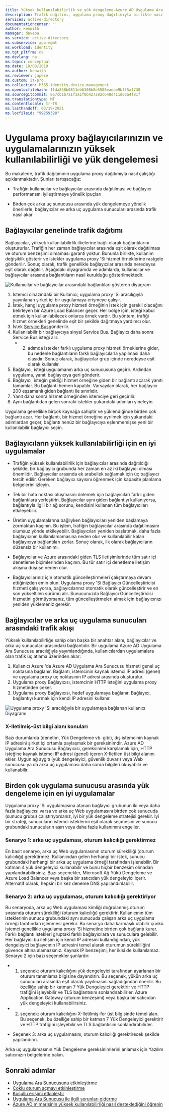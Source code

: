 ```yaml
---
title: Yüksek kullanılabilirlik ve yük dengeleme-Azure AD Uygulama Ara Sunucusu
description: Trafik dağıtımı, uygulama proxy dağıtımıyla birlikte nasıl kullanılır. Bağlayıcı performansını iyileştirme ve arka uç sunucuları için yük dengelemeyi kullanma ipuçları içerir.
services: active-directory
documentationcenter: ''
author: kenwith
manager: daveba
ms.service: active-directory
ms.subservice: app-mgmt
ms.workload: identity
ms.tgt_pltfrm: na
ms.devlang: na
ms.topic: conceptual
ms.date: 10/08/2019
ms.author: kenwith
ms.reviewer: japere
ms.custom: it-pro
ms.collection: M365-identity-device-management
ms.openlocfilehash: 1fda858b0811eb6308b8e5588eaeae9bff5a1730
ms.sourcegitcommit: 867cb1b7a1f3a1f0b427282c648d411d0ca4f81f
ms.translationtype: MT
ms.contentlocale: tr-TR
ms.lasthandoff: 03/19/2021
ms.locfileid: "99259398"
---
```

# <a name="high-availability-and-load-balancing-of-your-application-proxy-connectors-and-applications"></a>Uygulama proxy bağlayıcılarınızın ve uygulamalarınızın yüksek kullanılabilirliği ve yük dengelemesi

Bu makalede, trafik dağıtımının uygulama proxy dağıtımıyla nasıl çalıştığı açıklanmaktadır. Şunları tartışacağız:

- Trafiğin kullanıcılar ve bağlayıcılar arasında dağıtılması ve bağlayıcı performansını iyileştirmeye yönelik ipuçları

- Birden çok arka uç sunucusu arasında yük dengelemeye yönelik önerilerle, bağlayıcılar ve arka uç uygulama sunucuları arasında trafik nasıl akar

## <a name="traffic-distribution-across-connectors"></a>Bağlayıcılar genelinde trafik dağıtımı

Bağlayıcılar, yüksek kullanılabilirlik ilkelerine bağlı olarak bağlantılarını oluştururlar. Trafiğin her zaman bağlayıcılar arasında eşit olarak dağıtılması ve oturum benzeşimi olmaması garanti yoktur. Bununla birlikte, kullanım değişiklik gösterir ve istekler uygulama proxy 'Si hizmet örneklerine rastgele gönderilir. Sonuç olarak, trafik genellikle bağlayıcılar arasında neredeyse eşit olarak dağıtılır. Aşağıdaki diyagramda ve adımlarda, kullanıcılar ve bağlayıcılar arasında bağlantıların nasıl kurulduğu gösterilmektedir.

![Kullanıcılar ve bağlayıcılar arasındaki bağlantıları gösteren diyagram](media/application-proxy-high-availability-load-balancing/application-proxy-connections.png)

1. İstemci cihazındaki bir Kullanıcı, uygulama proxy 'Si aracılığıyla yayınlanan şirket içi bir uygulamaya erişmeye çalışır.
2. İstek, hangi uygulama proxy hizmeti örneğinin istek için gerekli olacağını belirleyen bir Azure Load Balancer geçer. Her bölge için, isteği kabul etmek için kullanılabilecek onlarca örnek vardır. Bu yöntem, trafiği hizmet örnekleri genelinde eşit bir şekilde dağıtmaya yardımcı olur.
3. İstek [Service Bus](../../service-bus-messaging/index.yml)gönderilir.
4. Kullanılabilir bir bağlayıcıya sinyal Service Bus. Bağlayıcı daha sonra Service Bus isteği alır.
   - 2. adımda istekler farklı uygulama proxy hizmeti örneklerine gider, bu nedenle bağlantıların farklı bağlayıcılarla yapılması daha olasıdır. Sonuç olarak, bağlayıcılar grup içinde neredeyse eşit olarak kullanılır.
5. Bağlayıcı, isteği uygulamanın arka uç sunucusuna geçirir. Ardından uygulama, yanıtı bağlayıcıya geri gönderir.
6. Bağlayıcı, isteğin geldiği hizmet örneğine giden bir bağlantı açarak yanıtı tamamlar. Bu bağlantı hemen kapatılır. Varsayılan olarak, her bağlayıcı 200 eşzamanlı giden bağlantı ile sınırlıdır.
7. Yanıt daha sonra hizmet örneğinden istemciye geri geçirilir.
8. Aynı bağlantıdan gelen sonraki istekler yukarıdaki adımları yineleyin.

Uygulama genellikle birçok kaynağa sahiptir ve yüklendiğinde birden çok bağlantı açar. Her bağlantı, bir hizmet örneğine ayrılmek için yukarıdaki adımlardan geçer, bağlantı henüz bir bağlayıcıya eşlenmemişse yeni bir kullanılabilir bağlayıcı seçin.


## <a name="best-practices-for-high-availability-of-connectors"></a>Bağlayıcıların yüksek kullanılabilirliği için en iyi uygulamalar

- Trafiğin yüksek kullanılabilirlik için bağlayıcılar arasında dağıtıldığı şekilde, bir bağlayıcı grubunda her zaman en az iki bağlayıcı olması önemlidir. Bağlayıcılar arasında ek arabellek sağlamak için üç bağlayıcı tercih edilir. Gereken bağlayıcı sayısını öğrenmek için kapasite planlama belgelerini izleyin.

- Tek bir hata noktası oluşmasını önlemek için bağlayıcıları farklı giden bağlantılara yerleştirin. Bağlayıcılar aynı giden bağlantıyı kullanıyorsa, bağlantıyla ilgili bir ağ sorunu, kendisini kullanan tüm bağlayıcıları etkileyebilir.

- Üretim uygulamalarına bağlıyken bağlayıcıları yeniden başlamaya zormaktan kaçının. Bu işlem, trafiğin bağlayıcılar arasında dağıtılmasını olumsuz yönde etkileyebilir. Bağlayıcıları yeniden başlatmak, daha fazla bağlayıcının kullanılamamasına neden olur ve kullanılabilir kalan bağlayıcıya bağlantıları zorlar. Sonuç olarak, ilk olarak bağlayıcıların düzensiz bir kullanımı.

- Bağlayıcılar ve Azure arasındaki giden TLS iletişimlerinde tüm satır içi denetleme biçimlerinden kaçının. Bu tür satır içi denetleme iletişim akışına düşüşe neden olur.

- Bağlayıcılarınız için otomatik güncelleştirmeleri çalıştırmaya devam ettiğinizden emin olun. Uygulama proxy 'Si Bağlayıcı Güncelleştiricisi hizmeti çalışıyorsa, bağlayıcılarınız otomatik olarak güncelleştirir ve en son yükseltilen sürümü alır. Sunucunuzda Bağlayıcı Güncelleştiricisi hizmetini görmüyorsanız, tüm güncelleştirmeleri almak için bağlayıcınızı yeniden yüklemeniz gerekir.

## <a name="traffic-flow-between-connectors-and-back-end-application-servers"></a>Bağlayıcılar ve arka uç uygulama sunucuları arasındaki trafik akışı

Yüksek kullanılabilirliğe sahip olan başka bir anahtar alanı, bağlayıcılar ve arka uç sunucuları arasındaki bağlantıdır. Bir uygulama Azure AD Uygulama Ara Sunucusu aracılığıyla yayımlandığında, kullanıcılardan uygulamalara olan trafik üç atlama üzerinden akar:

1. Kullanıcı Azure 'da Azure AD Uygulama Ara Sunucusu hizmeti genel uç noktasına bağlanır. Bağlantı, istemcinin kaynak istemci IP adresi (genel) ve uygulama proxy uç noktasının IP adresi arasında oluşturulur.
2. Uygulama proxy Bağlayıcısı, istemcinin HTTP isteğini uygulama proxy hizmetinden çeker.
3. Uygulama proxy Bağlayıcısı, hedef uygulamaya bağlanır. Bağlayıcı, bağlantıyı kurmak için kendi IP adresini kullanır.

![Uygulama proxy 'Si aracılığıyla bir uygulamaya bağlanan kullanıcı Diyagramı](media/application-proxy-high-availability-load-balancing/application-proxy-three-hops.png)

### <a name="x-forwarded-for-header-field-considerations"></a>X-Iletilmiş-üst bilgi alanı konuları
Bazı durumlarda (denetim, Yük Dengeleme vb. gibi), dış istemcinin kaynak IP adresini şirket içi ortamla paylaşmak bir gereksinimdir. Azure AD Uygulama Ara Sunucusu Bağlayıcısı, gereksinimi karşılamak için, HTTP isteğine kaynak istemci IP adresi (genel) içeren X-Iletilen üst bilgi alanını ekler. Uygun ağ aygıtı (yük dengeleyici, güvenlik duvarı) veya Web sunucusu ya da arka uç uygulaması daha sonra bilgileri okuyabilir ve kullanabilir.

## <a name="best-practices-for-load-balancing-among-multiple-app-servers"></a>Birden çok uygulama sunucusu arasında yük dengeleme için en iyi uygulamalar
Uygulama proxy 'Si uygulamasına atanan bağlayıcı grubunun iki veya daha fazla bağlayıcısı varsa ve arka uç Web uygulamasını birden çok sunucuda (sunucu grubu) çalıştırıyorsanız, iyi bir yük dengeleme stratejisi gerekir. İyi bir strateji, sunucuların istemci isteklerini eşit olarak seçmesini ve sunucu grubundaki sunucuların aşırı veya daha fazla kullanımını engeller.
### <a name="scenario-1-back-end-application-does-not-require-session-persistence"></a>Senaryo 1: arka uç uygulaması, oturum kalıcılığı gerektirmez
En basit senaryo, arka uç Web uygulamasının oturum sürekliliği (oturum kalıcılığı) gerektirmez. Kullanıcıdan gelen herhangi bir istek, sunucu grubundaki herhangi bir arka uç uygulama örneği tarafından işlenebilir. Bir katman 4 yük dengeleyici kullanabilir ve bunu hiçbir benzeşim olmadan yapılandırabilirsiniz. Bazı seçenekler, Microsoft Ağ Yükü Dengeleme ve Azure Load Balancer veya başka bir satıcıdan yük dengeleyici içerir. Alternatif olarak, hepsini bir kez deneme DNS yapılandırılabilir.
### <a name="scenario-2-back-end-application-requires-session-persistence"></a>Senaryo 2: arka uç uygulaması, oturum kalıcılığı gerektiriyor
Bu senaryoda, arka uç Web uygulaması kimliği doğrulanmış oturum sırasında oturum sürekliliği (oturum kalıcılığı) gerektirir. Kullanıcının tüm isteklerinin sunucu grubundaki aynı sunucuda çalışan arka uç uygulama örneği tarafından işlenmesi gerekir.
Bu senaryo daha karmaşık olabilir çünkü istemci genellikle uygulama proxy 'Si hizmetine birden çok bağlantı kurar. Farklı bağlantı istekleri gruptaki farklı bağlayıcılara ve sunuculara gelebilir. Her bağlayıcı bu iletişim için kendi IP adresini kullandığından, yük dengeleyici bağlayıcının IP adresini temel alarak oturumun sürekliliğini güvence altına alamazsınız. Kaynak IP benzeşimi, her ikisi de kullanılamaz.
Senaryo 2 için bazı seçenekler şunlardır:

- 1. seçenek: oturum kalıcılığını yük dengeleyici tarafından ayarlanan bir oturum tanımlama bilgisine dayandırın. Bu seçenek, yükün arka uç sunucuları arasında eşit olarak yayılmasını sağladığından önerilir. Bu özelliğe sahip bir katman 7 Yük Dengeleyici gerektirir ve HTTP trafiğini işleyebilir ve TLS bağlantısını sonlandırabilirler. Azure Application Gateway (oturum benzeşimi) veya başka bir satıcıdan yük dengeleyici kullanabilirsiniz.

- 2. seçenek: oturum kalıcılığını X-Iletilmiş-for üst bilgisinde temel alan. Bu seçenek, bu özelliğe sahip bir katman 7 Yük Dengeleyici gerektirir ve HTTP trafiğini işleyebilir ve TLS bağlantısını sonlandırabilirler.  

- Seçenek 3: arka uç uygulamasını, oturum kalıcılığı gerektirecek şekilde yapılandırın.

Arka uç uygulamasının Yük Dengeleme gereksinimlerini anlamak için Yazılım satıcınızın belgelerine bakın.

## <a name="next-steps"></a>Sonraki adımlar

- [Uygulama Ara Sunucusunu etkinleştirme](application-proxy-add-on-premises-application.md)
- [Çoklu oturum açmayı etkinleştirme](application-proxy-configure-single-sign-on-with-kcd.md)
- [Koşullu erişimi etkinleştir](application-proxy-integrate-with-sharepoint-server.md)
- [Uygulama Ara Sunucusu ile ilgili sorunları giderme](application-proxy-troubleshoot.md)
- [Azure AD mimarisinin yüksek kullanılabilirliği nasıl desteklediğini öğrenin](../fundamentals/active-directory-architecture.md)